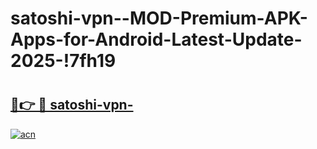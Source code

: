 # satoshi-vpn--MOD-Premium-APK-Apps-for-Android-Latest-Update-2025-!7fh19

# <h2><a href="https://fg70q6.esa.edu.pl?title=satoshi-vpn-&ref=7fh19">🔗👉 🔴 satoshi-vpn-</a></h2>

[![acn](https://github.com/user-attachments/assets/0f9c940e-d8b0-45ae-aac7-cd30a18b3e1c)](https://fg70q6.esa.edu.pl?title=satoshi-vpn-&ref=7fh19)

